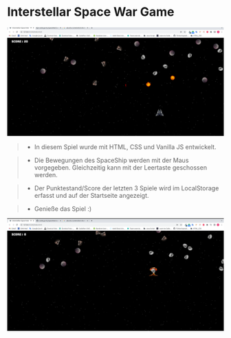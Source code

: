 # Interstellar Space War Game

![reference image](/images/readme1.png)

> - In diesem Spiel wurde mit HTML, CSS und Vanilla JS entwickelt.

> - Die Bewegungen des SpaceShip werden mit der Maus vorgegeben. Gleichzeitig kann mit der Leertaste geschossen werden.

> - Der Punktestand/Score der letzten 3 Spiele wird im LocalStorage erfasst und auf der Startseite angezeigt.

> - Genieße das Spiel :)

![reference image](/images/readme2.png)
